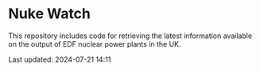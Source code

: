 # Nuke Watch

This repository includes code for retrieving the latest information available on the output of EDF nuclear power plants in the UK.

Last updated: 2024-07-21 14:11